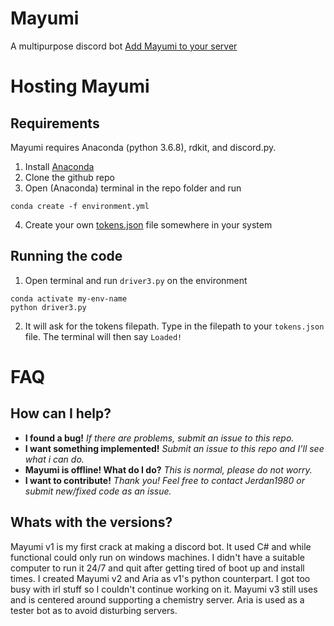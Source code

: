 # Mayumi
A multipurpose discord bot
[Add Mayumi to your server](https://discordapp.com/api/oauth2/authorize?client_id=316084155182219265&permissions=67492864&scope=bot)

# Hosting Mayumi
## Requirements
Mayumi requires Anaconda (python 3.6.8), rdkit, and discord.py.
1. Install [Anaconda](https://www.anaconda.com/distribution/#download-section)
2. Clone the github repo
3. Open (Anaconda) terminal in the repo folder and run
```
conda create -f environment.yml
```
4. Create your own [tokens.json](./sampletoken.json) file somewhere in your system
## Running the code
1. Open terminal and run `driver3.py` on the environment
```
conda activate my-env-name
python driver3.py
```
2. It will ask for the tokens filepath. Type in the filepath to your `tokens.json` file. The terminal will then say `Loaded!`

# FAQ
## How can I help?
* **I found a bug!** _If there are problems, submit an issue to this repo._
* **I want something implemented!** _Submit an issue to this repo and I'll see what i can do._
* **Mayumi is offline! What do I do?** _This is normal, please do not worry._
* **I want to contribute!** _Thank you! Feel free to contact Jerdan1980 or submit new/fixed code as an issue._

## Whats with the versions?
Mayumi v1 is my first crack at making a discord bot. It used C# and while functional could only run on windows machines. I didn't have a suitable computer to run it 24/7 and quit after getting tired of boot up and install times.
I created Mayumi v2 and Aria as v1's python counterpart. I got too busy with irl stuff so I couldn't continue working on it.
Mayumi v3 still uses and is centered around supporting a chemistry server. Aria is used as a tester bot as to avoid disturbing servers.
